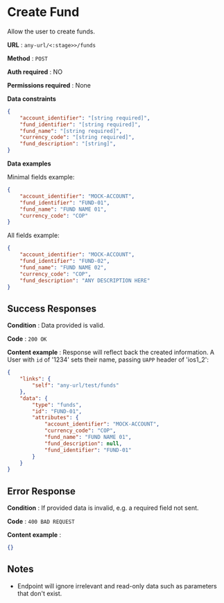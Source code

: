 # Create Fund

Allow the user to create funds.

**URL** : `any-url/<:stage>>/funds`

**Method** : `POST`

**Auth required** : NO

**Permissions required** : None

**Data constraints**

```json
{
    "account_identifier": "[string required]",
    "fund_identifier": "[string required]", 
    "fund_name": "[string required]", 
    "currency_code": "[string required]",
    "fund_description": "[string]",
}
```

**Data examples**

Minimal fields example:

```json
{
    "account_identifier": "MOCK-ACCOUNT",
    "fund_identifier": "FUND-01", 
    "fund_name": "FUND NAME 01", 
    "currency_code": "COP"
}
```

All fields example:


```json
{
    "account_identifier": "MOCK-ACCOUNT",
    "fund_identifier": "FUND-02", 
    "fund_name": "FUND NAME 02", 
    "currency_code": "COP",
    "fund_description": "ANY DESCRIPTION HERE"
}
```

## Success Responses

**Condition** : Data provided is valid.

**Code** : `200 OK`

**Content example** : Response will reflect back the created information. A
User with `id` of '1234' sets their name, passing `UAPP` header of 'ios1_2':

```json
{
    "links": {
        "self": "any-url/test/funds"
    },
    "data": {
        "type": "funds",
        "id": "FUND-01",
        "attributes": {
            "account_identifier": "MOCK-ACCOUNT",
            "currency_code": "COP",
            "fund_name": "FUND NAME 01",
            "fund_description": null,
            "fund_identifier": "FUND-01"
        }
    }
}
```

## Error Response

**Condition** : If provided data is invalid, e.g. a required field not sent.

**Code** : `400 BAD REQUEST`

**Content example** :

```json
{}
```

## Notes

* Endpoint will ignore irrelevant and read-only data such as parameters that
  don't exist.

